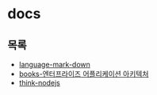 # docs

## 목록
* [language-mark-down](https://github.com/justsoo/docs/blob/master/language-mark-down.md)
* [books-엔터프라이즈 어플리케이션 아키텍처](https://github.com/justsoo/docs/blob/master/books-patterns-of-enterprise-application-architecture.md)
* [think-nodejs]()
